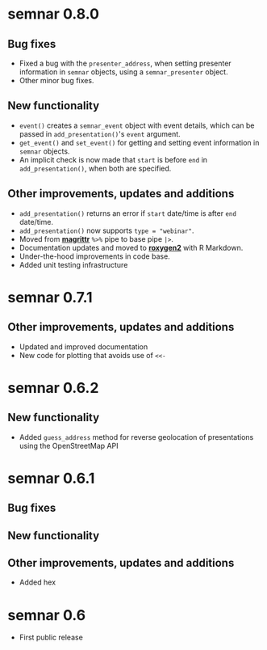 # semnar 0.8.0

## Bug fixes
* Fixed a bug with the `presenter_address`, when setting presenter
  information in `semnar` objects, using a `semnar_presenter` object.
* Other minor bug fixes.

## New functionality
* `event()` creates a `semnar_event` object with event details, which
  can be passed in `add_presentation()`'s `event` argument.
* `get_event()` and `set_event()` for getting and setting event
  information in `semnar` objects.
* An implicit check is now made that `start` is before `end` in
  `add_presentation()`, when both are specified.

## Other improvements, updates and additions
* `add_presentation()` returns an error if `start` date/time is after `end` date/time.
* `add_presentation()` now supports `type = "webinar"`.
* Moved from [**magrittr**](https://cran.r-project.org/package=magrittr) `%>%` pipe to base pipe `|>`.
* Documentation updates and moved to [**roxygen2**](https://cran.r-project.org/package=roxygen2) with R Markdown.
* Under-the-hood improvements in code base.
* Added unit testing infrastructure

# semnar 0.7.1

## Other improvements, updates and additions
* Updated and improved documentation
* New code for plotting that avoids use of `<<-`

# semnar 0.6.2

## New functionality

* Added `guess_address` method for reverse geolocation of presentations using the OpenStreetMap API

# semnar 0.6.1

## Bug fixes

## New functionality

## Other improvements, updates and additions
* Added hex

# semnar 0.6

* First public release
